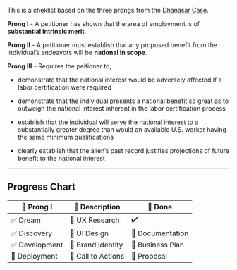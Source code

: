 This is a cheklist based on the three prongs from  the <a href="https://www.eb2niw.com/matter-of-dhanasar-new-rules-for-niw/">Dhanasar Case</a>.

**Prong I** - A petitioner has shown that the area of employment is of **substantial intrinsic merit**.

**Prong II** - A petitioner must establish that any proposed benefit from the individual’s endeavors will be **national in scope**.

**Prong III** - Requires the peitioner to,
  * demonstrate that the national interest would be adversely affected if a labor certification were required

  * demonstrate that the individual presents a national benefit so great as to outweigh the national interest inherent in the labor certification process

  * establish that the individual will serve the national interest to a substantially greater degree than would an available U.S. worker having the same minimum qualifications

  * clearly establish that the alien’s past record justifies projections of future benefit to the national interest

---

## Progress Chart

| 📑 Prong I 	| 👯 Description 	| 🔨 Done 	|
|-	|-	|-	|
| :white_check_mark: Dream 	| :black_square_button: UX Research 	|  :heavy_check_mark:	|
| :white_check_mark: Discovery 	| :black_square_button: UI Design 	| :black_square_button: Documentation 	|
| :white_check_mark: Development 	| :black_square_button: Brand Identity 	| :black_square_button: Business Plan 	|
| :black_square_button: Deployment 	| :black_square_button: Call to Actions 	| :black_square_button: Proposal 	|


